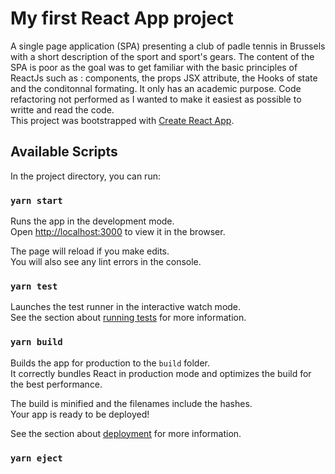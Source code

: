 # My first React App project

A single page application (SPA) presenting a club of padle tennis in Brussels with a short description of the sport and sport's gears.
The content of the SPA is poor as the goal was to get familiar with the basic principles of ReactJs such as : components, the props JSX attribute, the Hooks of state and the conditonnal formating. It only has an academic purpose. Code refactoring not performed as I wanted to make it easiest as possible to writte and read the code.   
This project was bootstrapped with [Create React App](https://github.com/facebook/create-react-app).

## Available Scripts

In the project directory, you can run:

### `yarn start`

Runs the app in the development mode.\
Open [http://localhost:3000](http://localhost:3000) to view it in the browser.

The page will reload if you make edits.\
You will also see any lint errors in the console.

### `yarn test`

Launches the test runner in the interactive watch mode.\
See the section about [running tests](https://facebook.github.io/create-react-app/docs/running-tests) for more information.

### `yarn build`

Builds the app for production to the `build` folder.\
It correctly bundles React in production mode and optimizes the build for the best performance.

The build is minified and the filenames include the hashes.\
Your app is ready to be deployed!

See the section about [deployment](https://facebook.github.io/create-react-app/docs/deployment) for more information.

### `yarn eject`

